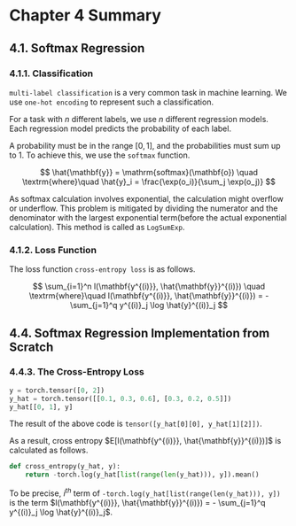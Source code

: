# Chapter 4 Summary

## 4.1. Softmax Regression

### 4.1.1. Classification

`multi-label classification` is a very common task in machine learning. We use `one-hot encoding` to represent such a classification.

For a task with $n$ different labels, we use $n$ different regression models. Each regression model predicts the probability of each label.

A probability must be in the range $[0, 1]$, and the probabilities must sum up to $1$. To achieve this, we use the `softmax` function.

$$
    \hat{\mathbf{y}} = \mathrm{softmax}(\mathbf{o})
    \quad \textrm{where}\quad
    \hat{y}_i = \frac{\exp(o_i)}{\sum_j \exp(o_j)}
$$

As softmax calculation involves exponential, the calculation might overflow or underflow. This problem is mitigated by dividing the numerator and the denominator with the largest exponential term(before the actual exponential calculation). This method is called as `LogSumExp`.

### 4.1.2. Loss Function

The loss function `cross-entropy loss` is as follows.

$$
    \sum_{i=1}^n l(\mathbf{y^{(i)}}, \hat{\mathbf{y}}^{(i)})
    \quad \textrm{where}\quad
    l(\mathbf{y^{(i)}}, \hat{\mathbf{y}}^{(i)}) = - \sum_{j=1}^q y^{(i)}_j \log \hat{y}^{(i)}_j
$$

## 4.4. Softmax Regression Implementation from Scratch

### 4.4.3. The Cross-Entropy Loss

```python
y = torch.tensor([0, 2])
y_hat = torch.tensor([[0.1, 0.3, 0.6], [0.3, 0.2, 0.5]])
y_hat[[0, 1], y]
```

The result of the above code is `tensor([y_hat[0][0], y_hat[1][2]])`.

As a result, cross entropy $E[l(\mathbf{y^{(i)}}, \hat{\mathbf{y}}^{(i)})]$ is calculated as follows.

```python
def cross_entropy(y_hat, y):
    return -torch.log(y_hat[list(range(len(y_hat))), y]).mean()
```

To be precise, $i^{th}$ term of `-torch.log(y_hat[list(range(len(y_hat))), y])` is the term $l(\mathbf{y^{(i)}}, \hat{\mathbf{y}}^{(i)}) = - \sum_{j=1}^q y^{(i)}_j \log \hat{y}^{(i)}_j$.
